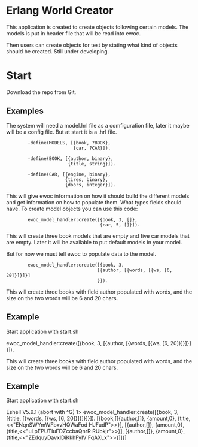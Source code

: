 # Erlang World Creator #

This application is created to create objects following certain
models. The models is put in header file that will be read into ewoc.

Then users can create objects for test by stating what kind of objects
should be created. Still under developing.

# Start #

Download the repo from Git.

## Examples ##

The system will need a model.hrl file as a comfiguration file, later
it maybe will be a config file. But at start it is a .hrl file.

            -define(MODELS, [{book, ?BOOK},
                             {car, ?CAR}]).

            -define(BOOK, [{author, binary},
                           {title, string}]).

            -define(CAR, [{engine, binary},
                          {tires, binary},
                          {doors, integer}]).

This will give ewoc information on how it should build the different
models and get information on how to populate them. What types fields
should have. To create model objects you can use this code:

            ewoc_model_handler:create([{book, 3, []},
                                       {car, 5, []}]).

This will create three book models that are empty and five car models
that are empty. Later it will be available to put default models in
your model.

But for now we must tell ewoc to populate data to the model.

            ewoc_model_handler:create([{book, 3,
                                      [{author, [{words, [{ws, [6, 20]}]}]}]
                                      }]).

This will create three books with field author populated with words,
and the size on the two words will be 6 and 20 chars.


## Example ##

Start application with start.sh


 ewoc_model_handler:create([{book, 3,
                                      [{author, [{words, [{ws, [6, 20]}]}]}]
                                      }]).

This will create three books with field author populated with words,
and the size on the two words will be 6 and 20 chars.


## Example ##

Start application with start.sh

Eshell V5.9.1  (abort with ^G)
1> ewoc_model_handler:create([{book, 3, [{title, [{words, [{ws, [6, 20]}]}]}]}]).
[{book,[[{author,[]},
         {amount,0},
         {title,<<"ENqnSWYmWFbxvHQWaFod HJFudP">>}],
        [{author,[]},
         {amount,0},
         {title,<<"uLpEPUTIuFDZccbaQnrR RUbkjr">>}],
        [{author,[]},
         {amount,0},
         {title,<<"ZEdquyDavxlDiKkhFyIV FqAXLx">>}]]}]
